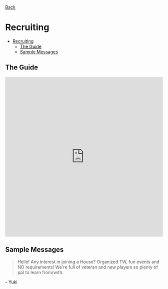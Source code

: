 [Back](./index.md)

# Recruiting

- [Recruiting](#recruiting)
  - [The Guide](#the-guide)
  - [Sample Messages](#sample-messages)

## The Guide

<iframe width="100%" height="512" src="https://www.youtube.com/embed/PtbNIZ5cvbQ?si=Welx__omHpZ41x4K" title="YouTube video player" frameborder="0" allow="accelerometer; autoplay; clipboard-write; encrypted-media; gyroscope; picture-in-picture; web-share" referrerpolicy="strict-origin-when-cross-origin" allowful--lscreen></iframe>

## Sample Messages

> Hello! Any interest in joining a House? Organized TW, fun events and NO requirements! We're full of veteran and new players so plenty of ppl to learn from/with.

 \- Yuki